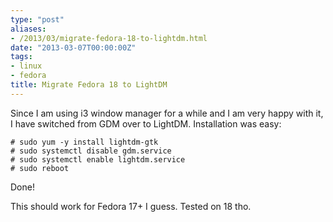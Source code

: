 ```yaml
---
type: "post"
aliases:
- /2013/03/migrate-fedora-18-to-lightdm.html
date: "2013-03-07T00:00:00Z"
tags:
- linux
- fedora
title: Migrate Fedora 18 to LightDM
---
```


Since I am using i3 window manager for a while and I am very happy with it, I
have switched from GDM over to LightDM. Installation was easy:

    # sudo yum -y install lightdm-gtk
    # sudo systemctl disable gdm.service
    # sudo systemctl enable lightdm.service
    # sudo reboot

Done!

This should work for Fedora 17+ I guess. Tested on 18 tho.

